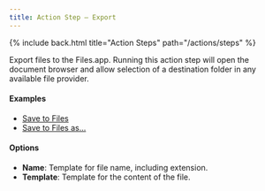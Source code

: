 ```yaml
---
title: Action Step – Export
---
```


{% include back.html title="Action Steps" path="/actions/steps" %}

Export files to the Files.app. Running this action step will open the document browser and allow selection of a destination folder in any available file provider.

#### Examples

- [Save to Files](http://actions.getdrafts.com/a/1EW)
- [Save to Files as...](http://actions.getdrafts.com/a/1EX)

#### Options

- **Name**: Template for file name, including extension.
- **Template**: Template for the content of the file.
